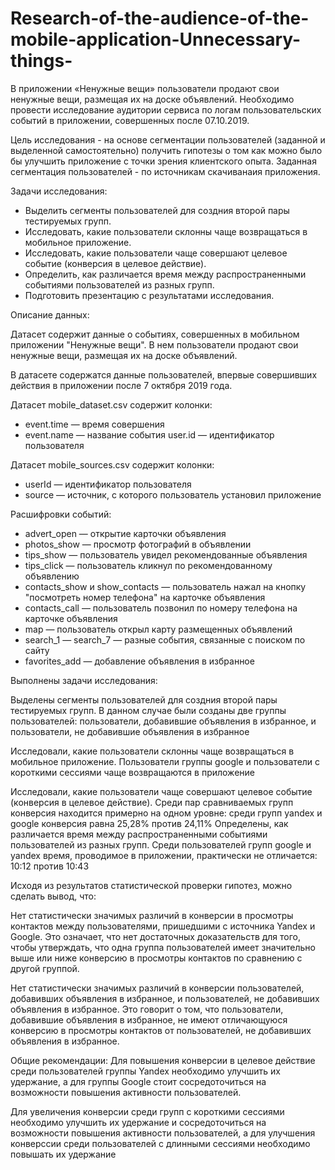 # Research-of-the-audience-of-the-mobile-application-Unnecessary-things-
В приложении «Ненужные вещи» пользователи продают свои ненужные вещи, размещая их на доске объявлений. Необходимо провести исследование аудитории сервиса по логам пользовательских событий в приложении, совершенных после 07.10.2019.

Цель исследования - на основе сегментации пользователей (заданной и выделенной самостоятельно) получить гипотезы о том как можно было бы улучшить приложение с точки зрения клиентского опыта. Заданная сегментация пользователей - по источникам скачиванaия приложения.

Задачи исследования:

 - Выделить сегменты пользователей для создния второй пары тестируемых групп.
 - Исследовать, какие пользователи склонны чаще возвращаться в мобильное приложение.
 - Исследовать, какие пользователи чаще совершают целевое событие (конверсия в целевое действие).
 - Определить, как различается время между распространенными событиями пользователей из разных групп.
 - Подготовить презентацию с результатами исследования.

Описание данных:

Датасет содержит данные о событиях, совершенных в мобильном приложении "Ненужные вещи". В нем пользователи продают свои ненужные вещи, размещая их на доске объявлений.

В датасете содержатся данные пользователей, впервые совершивших действия в приложении после 7 октября 2019 года.

Датасет mobile_dataset.csv содержит колонки: 

 - event.time — время совершения 
 - event.name — название события user.id — идентификатор пользователя

Датасет mobile_sources.csv содержит колонки:

 - userId — идентификатор пользователя
 - source — источник, с которого пользователь установил приложение
 
Расшифровки событий:

 - advert_open — открытие карточки объявления
 - photos_show — просмотр фотографий в объявлении
 - tips_show — пользователь увидел рекомендованные объявления
 - tips_click — пользователь кликнул по рекомендованному объявлению
 - contacts_show и show_contacts — пользователь нажал на кнопку "посмотреть номер телефона" на карточке объявления
 - contacts_call — пользователь позвонил по номеру телефона на карточке объявления
 - map — пользователь открыл карту размещенных объявлений
 - search_1 — search_7 — разные события, связанные с поиском по сайту
 - favorites_add — добавление объявления в избранное

Выполнены задачи исследования:

Выделены сегменты пользователей для создния второй пары тестируемых групп. В данном случае были созданы две группы пользователей: пользователи, добавившие объявления в избранное, и пользователи, не добавившие объявления в избранное

Исследовали, какие пользователи склонны чаще возвращаться в мобильное приложение. Пользователи группы google и пользователи с короткими сессиями чаще возвращаются в приложение

Исследовали, какие пользователи чаще совершают целевое событие (конверсия в целевое действие). Среди пар сравниваемых групп конверсия находится примерно на одном уровне: среди групп yandex и google конверсия равна 25,28% против 24,11%
Определены, как различается время между распространенными событиями пользователей из разных групп. Среди пользователей групп google и yandex время, проводимое в приложении, практически не отличается: 10:12 против 10:43

Исходя из результатов статистической проверки гипотез, можно сделать вывод, что:

Нет статистически значимых различий в конверсии в просмотры контактов между пользователями, пришедшими с источника Yandex и Google. Это означает, что нет достаточных доказательств для того, чтобы утверждать, что одна группа пользователей имеет значительно выше или ниже конверсию в просмотры контактов по сравнению с другой группой.

Нет статистически значимых различий в конверсии пользователей, добавивших объявления в избранное, и пользователей, не добавивших объявления в избранное. Это говорит о том, что пользователи, добавившие объявления в избранное, не имеют отличающуюся конверсию в просмотры контактов от пользователей, не добавивших объявления в избранное.

Общие рекомендации:
Для повышения конверсии в целевое действие среди пользователей группы Yandex необходимо улучшить их удержание, а для группы Google стоит сосредоточиться на возможности повышения активности пользователей.

Для увеличения конверсии среди групп с короткими сессиями необходимо улучшить их удержание и сосредоточиться на возможности повышения активности пользователей, а для улучшения конверссии среди пользователей с длинными сессиями необходимо повышать их удержание

